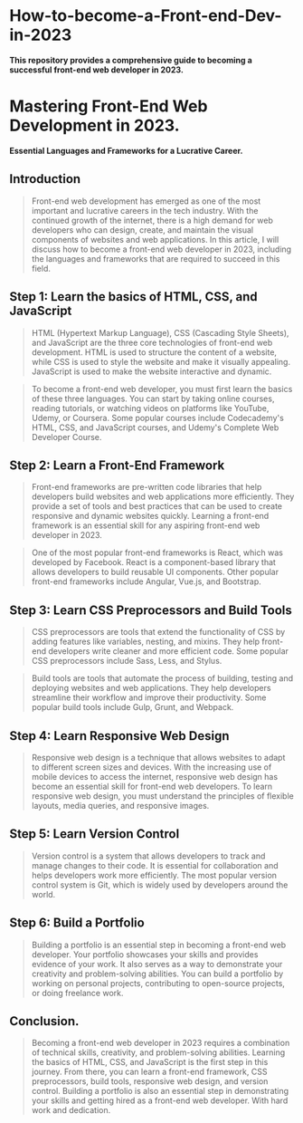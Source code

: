 # How-to-become-a-Front-end-Dev-in-2023
<b>This repository provides a comprehensive guide to becoming a successful front-end web developer in 2023.</b>

# Mastering Front-End Web Development in 2023.
<b>Essential Languages and Frameworks for a Lucrative Career.</b>

## Introduction
> Front-end web development has emerged as one of the most important and lucrative careers in the tech industry. With the continued growth of the internet, there is a high demand for web developers who can design, create, and maintain the visual components of websites and web applications. In this article, I will discuss how to become a front-end web developer in 2023, including the languages and frameworks that are required to succeed in this field.

## Step 1: Learn the basics of HTML, CSS, and JavaScript
> HTML (Hypertext Markup Language), CSS (Cascading Style Sheets), and JavaScript are the three core technologies of front-end web development. HTML is used to structure the content of a website, while CSS is used to style the website and make it visually appealing. JavaScript is used to make the website interactive and dynamic.

> To become a front-end web developer, you must first learn the basics of these three languages. You can start by taking online courses, reading tutorials, or watching videos on platforms like YouTube, Udemy, or Coursera. Some popular courses include Codecademy's HTML, CSS, and JavaScript courses, and Udemy's Complete Web Developer Course.

## Step 2: Learn a Front-End Framework
> Front-end frameworks are pre-written code libraries that help developers build websites and web applications more efficiently. They provide a set of tools and best practices that can be used to create responsive and dynamic websites quickly. Learning a front-end framework is an essential skill for any aspiring front-end web developer in 2023.

> One of the most popular front-end frameworks is React, which was developed by Facebook. React is a component-based library that allows developers to build reusable UI components. Other popular front-end frameworks include Angular, Vue.js, and Bootstrap.

## Step 3: Learn CSS Preprocessors and Build Tools
> CSS preprocessors are tools that extend the functionality of CSS by adding features like variables, nesting, and mixins. They help front-end developers write cleaner and more efficient code. Some popular CSS preprocessors include Sass, Less, and Stylus.

> Build tools are tools that automate the process of building, testing and deploying websites and web applications. They help developers streamline their workflow and improve their productivity. Some popular build tools include Gulp, Grunt, and Webpack.

## Step 4: Learn Responsive Web Design
> Responsive web design is a technique that allows websites to adapt to different screen sizes and devices. With the increasing use of mobile devices to access the internet, responsive web design has become an essential skill for front-end web developers. To learn responsive web design, you must understand the principles of flexible layouts, media queries, and responsive images.

## Step 5: Learn Version Control
> Version control is a system that allows developers to track and manage changes to their code. It is essential for collaboration and helps developers work more efficiently. The most popular version control system is Git, which is widely used by developers around the world.

## Step 6: Build a Portfolio
> Building a portfolio is an essential step in becoming a front-end web developer. Your portfolio showcases your skills and provides evidence of your work. It also serves as a way to demonstrate your creativity and problem-solving abilities. You can build a portfolio by working on personal projects, contributing to open-source projects, or doing freelance work.

## Conclusion.
> Becoming a front-end web developer in 2023 requires a combination of technical skills, creativity, and problem-solving abilities. Learning the basics of HTML, CSS, and JavaScript is the first step in this journey. From there, you can learn a front-end framework, CSS preprocessors, build tools, responsive web design, and version control. Building a portfolio is also an essential step in demonstrating your skills and getting hired as a front-end web developer. With hard work and dedication.
